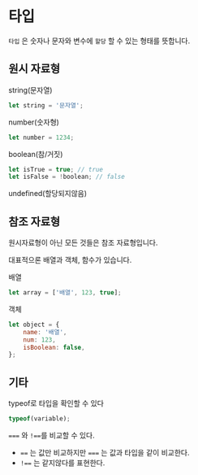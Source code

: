 # 타입

`타입` 은 숫자나 문자와 변수에 `할당` 할 수 있는 형태를 뜻합니다.

## 원시 자료형

string(문자열)

```jsx
let string = '문자열';
```

number(숫자형)

```jsx
let number = 1234;
```

boolean(참/거짓)

```jsx
let isTrue = true; // true
let isFalse = !boolean; // false
```

undefined(할당되지않음)

## 참조 자료형

원시자료형이 아닌 모든 것들은 참조 자료형입니다.

대표적으론 배열과 객체, 함수가 있습니다.

배열

```jsx
let array = ['배열', 123, true];
```

객체

```jsx
let object = {
	name: '배열',
	num: 123,
	isBoolean: false,
};
```

## 기타

typeof로 타입을 확인할 수 있다

```jsx
typeof(variable);
```

`===` 와 `!==`를 비교할 수 있다.

- `==` 는 값만 비교하지만 `===` 는 값과 타입을 같이 비교한다.
- `!==` 는 같지않다를 표현한다.